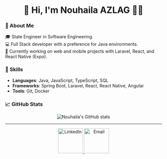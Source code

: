 <div align="center">
  <h1>👋 Hi, I'm Nouhaila AZLAG 👩‍💻</h1>
</div>

### 💫 About Me
🎓 State Engineer in Software Engineering.  
💻 Full Stack developer with a preference for Java environments.  
🌱 Currently working on web and mobile projects with Laravel, React, and React Native (Expo).  

### 🚀 Skills
- **Languages**: Java, JavaScript, TypeScript, SQL  
- **Frameworks**: Spring Boot, Laravel, React, React Native, Angular  
- **Tools**: Git, Docker  

### 📈 GitHub Stats
<div align="center">
  <img src="https://github-readme-stats.vercel.app/api?username=NouhailaAZ&show_icons=true&theme=tokyonight" alt="Nouhaila's GitHub stats"/>
</div>


---

<div align="center">
  <a href="https://www.linkedin.com/in/nouhaila-azlag-26220822b/">
    <img src="https://logos-world.net/wp-content/uploads/2020/05/Linkedin-Logo.png" alt="LinkedIn" width="80"/>
  </a> 
  <a href="mailto:nouhaila.azlag.17@gmail.com">
    <img src="https://logos-world.net/wp-content/uploads/2020/11/Gmail-Emblem.png" alt="Email" width="80"/>
  </a>
</div>
